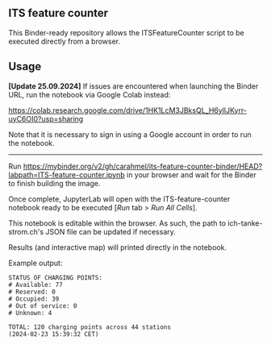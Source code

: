 ## ITS feature counter

This Binder-ready repository allows the ITSFeatureCounter script to be executed directly from a browser.


## Usage


**[Update 25.09.2024]** If issues are encountered when launching the Binder URL, run the notebook via Google Colab instead:

https://colab.research.google.com/drive/1HK1LcM3JBksQL_H6yllJKyrr-uyC6OI0?usp=sharing

Note that it is necessary to sign in using a Google account in order to run the notebook.

---

Run https://mybinder.org/v2/gh/carahmel/its-feature-counter-binder/HEAD?labpath=ITS-feature-counter.ipynb in your browser and wait for the Binder to finish building the image.

Once complete, JupyterLab will open with the ITS-feature-counter notebook ready to be executed [_Run_ tab > _Run All Cells_].


This notebook is editable within the browser. As such, the path to ich-tanke-strom.ch's JSON file can be updated if necessary.

Results (and interactive map) will printed directly in the notebook.


Example output:
```
STATUS OF CHARGING POINTS:
# Available: 77
# Reserved: 0
# Occupied: 39
# Out of service: 0
# Unknown: 4

TOTAL: 120 charging points across 44 stations
(2024-02-23 15:39:32 CET)
```

